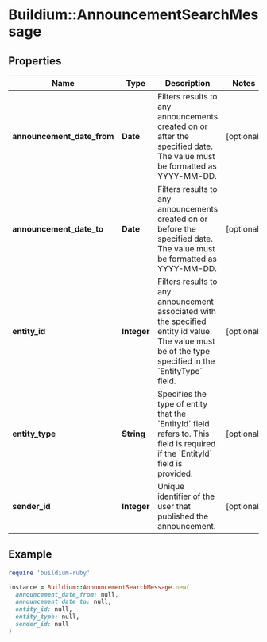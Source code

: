 # Buildium::AnnouncementSearchMessage

## Properties

| Name | Type | Description | Notes |
| ---- | ---- | ----------- | ----- |
| **announcement_date_from** | **Date** | Filters results to any announcements created on or after the specified date. The value must be formatted as YYYY-MM-DD. | [optional] |
| **announcement_date_to** | **Date** | Filters results to any announcements created on or before the specified date. The value must be formatted as YYYY-MM-DD. | [optional] |
| **entity_id** | **Integer** | Filters results to any announcement associated with the specified entity id value. The value must be of the type specified in the &#x60;EntityType&#x60; field. | [optional] |
| **entity_type** | **String** | Specifies the type of entity that the &#x60;EntityId&#x60; field refers to. This field is required if the &#x60;EntityId&#x60; field is provided. | [optional] |
| **sender_id** | **Integer** | Unique identifier of the user that published the announcement. | [optional] |

## Example

```ruby
require 'buildium-ruby'

instance = Buildium::AnnouncementSearchMessage.new(
  announcement_date_from: null,
  announcement_date_to: null,
  entity_id: null,
  entity_type: null,
  sender_id: null
)
```

